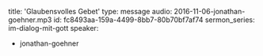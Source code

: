 title: 'Glaubensvolles Gebet'
type: message
audio: 2016-11-06-jonathan-goehner.mp3
id: fc8493aa-159a-4499-8bb7-80b70bf7af74
sermon_series: im-dialog-mit-gott
speaker:
  - jonathan-goehner
